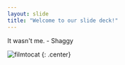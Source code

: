 ```yaml
---
layout: slide
title: "Welcome to our slide deck!"
---
```


It wasn't me.
    - Shaggy

![filmtocat](https://octodex.github.com/images/filmtocat.png)
{: .center}

